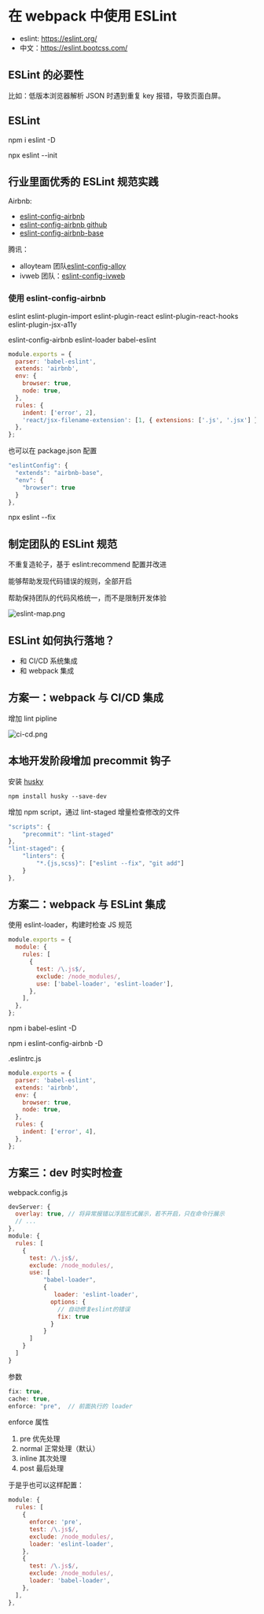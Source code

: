 # 在 webpack 中使用 ESLint

- eslint: https://eslint.org/
- 中文：https://eslint.bootcss.com/

## ESLint 的必要性

比如：低版本浏览器解析 JSON 时遇到重复 key 报错，导致页面白屏。

## ESLint

npm i eslint -D

npx eslint --init

## 行业里面优秀的 ESLint 规范实践

Airbnb:

- [eslint-config-airbnb](https://www.npmjs.com/package/eslint-config-airbnb)
- [eslint-config-airbnb github](https://github.com/airbnb/javascript/tree/master/packages/eslint-config-airbnb)
- [eslint-config-airbnb-base](https://github.com/airbnb/javascript/tree/master/packages/eslint-config-airbnb-base)

腾讯：

- alloyteam 团队[eslint-config-alloy](https://github.com/AlloyTeam/eslint-config-alloy)
- ivweb 团队：[eslint-config-ivweb](https://github.com/feflow/eslint-config-ivweb)

### 使用 eslint-config-airbnb

eslint eslint-plugin-import eslint-plugin-react eslint-plugin-react-hooks eslint-plugin-jsx-a11y

eslint-config-airbnb eslint-loader babel-eslint

```js
module.exports = {
  parser: 'babel-eslint',
  extends: 'airbnb',
  env: {
    browser: true,
    node: true,
  },
  rules: {
    indent: ['error', 2],
    'react/jsx-filename-extension': [1, { extensions: ['.js', '.jsx'] }],
  },
};
```

也可以在 package.json 配置

```js
"eslintConfig": {
  "extends": "airbnb-base",
  "env": {
    "browser": true
  }
},
```

npx eslint --fix

## 制定团队的 ESLint 规范

不重复造轮子，基于 eslint:recommend 配置并改进

能够帮助发现代码错误的规则，全部开启

帮助保持团队的代码风格统一，而不是限制开发体验

![eslint-map.png](../img/eslint-map.png)

## ESLint 如何执行落地？

- 和 CI/CD 系统集成
- 和 webpack 集成

## 方案⼀：webpack 与 CI/CD 集成

增加 lint pipline

![ci-cd.png](../img/ci-cd.png)

## 本地开发阶段增加 precommit 钩子

安装 [husky](https://github.com/typicode/husky)

`npm install husky --save-dev`

增加 npm script，通过 lint-staged 增量检查修改的文件

```js
"scripts": {
    "precommit": "lint-staged"
},
"lint-staged": {
    "linters": {
        "*.{js,scss}": ["eslint --fix", "git add"]
    }
},
```

## 方案二：webpack 与 ESLint 集成

使用 eslint-loader，构建时检查 JS 规范

```js
module.exports = {
  module: {
    rules: [
      {
        test: /\.js$/,
        exclude: /node_modules/,
        use: ['babel-loader', 'eslint-loader'],
      },
    ],
  },
};
```

npm i babel-eslint -D

npm i eslint-config-airbnb -D

.eslintrc.js

```js
module.exports = {
  parser: 'babel-eslint',
  extends: 'airbnb',
  env: {
    browser: true,
    node: true,
  },
  rules: {
    indent: ['error', 4],
  },
};
```

## 方案三：dev 时实时检查

webpack.config.js

```js
devServer: {
  overlay: true, // 将异常报错以浮层形式展示，若不开启，只在命令行展示
  // ...
},
module: {
  rules: [
    {
      test: /\.js$/,
      exclude: /node_modules/,
      use: [
          "babel-loader",
          {
             loader: 'eslint-loader',
            options: {
              // 自动修复eslint的错误
              fix: true
            }
          }
      ]
    }
  ]
}
```

参数

```js
fix: true,
cache: true,
enforce: "pre",  // 前面执行的 loader
```

enforce 属性

1. pre 优先处理
2. normal 正常处理（默认）
3. inline 其次处理
4. post 最后处理

于是乎也可以这样配置：

```js
module: {
  rules: [
    {
      enforce: 'pre',
      test: /\.js$/,
      exclude: /node_modules/,
      loader: 'eslint-loader',
    },
    {
      test: /\.js$/,
      exclude: /node_modules/,
      loader: 'babel-loader',
    },
  ],
},
```
